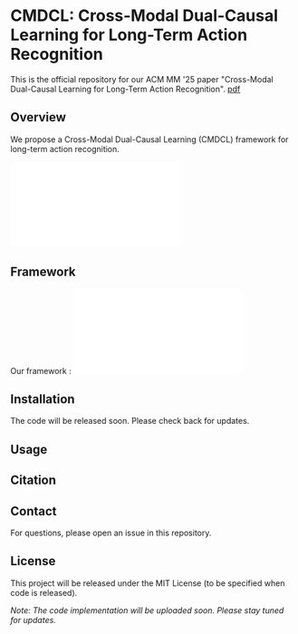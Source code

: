 # CMDCL: Cross-Modal Dual-Causal Learning for Long-Term Action Recognition

This is the official repository for our ACM MM '25 paper "Cross-Modal Dual-Causal Learning for Long-Term Action Recognition". [pdf](http://arxiv.org/abs/2507.06603)

## Overview

We propose a Cross-Modal Dual-Causal Learning (CMDCL) framework for long-term action recognition.

![Causal Graph Evolution](doc/fig3_causal_graph_evolution.pdf)


## Framework

Our framework :
![Framework Overview](doc/fig4_overview_framework_w_part.pdf)


## Installation

The code will be released soon. Please check back for updates.

## Usage


## Citation


## Contact

For questions, please open an issue in this repository.

## License

This project will be released under the MIT License (to be specified when code is released).

*Note: The code implementation will be uploaded soon. Please stay tuned for updates.*
